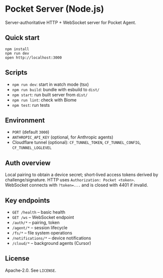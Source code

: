 Pocket Server (Node.js)
=======================

Server-authoritative HTTP + WebSocket server for Pocket Agent.

Quick start
-----------

```
npm install
npm run dev
open http://localhost:3000
```

Scripts
-------

- `npm run dev`: start in watch mode (tsx)
- `npm run build`: bundle with esbuild to `dist/`
- `npm start`: run built server from `dist/`
- `npm run lint`: check with Biome
- `npm test`: run tests

Environment
-----------

- `PORT` (default `3000`)
- `ANTHROPIC_API_KEY` (optional, for Anthropic agents)
- Cloudflare tunnel (optional): `CF_TUNNEL_TOKEN`, `CF_TUNNEL_CONFIG`, `CF_TUNNEL_LOGLEVEL`

Auth overview
-------------

Local pairing to obtain a device secret; short‑lived access tokens derived by challenge/signature. HTTP uses `Authorization: Pocket <token>`. WebSocket connects with `?token=...` and is closed with 4401 if invalid.

Key endpoints
-------------

- `GET /health` – basic health
- `GET /ws` – WebSocket endpoint
- `/auth/*` – pairing, token
- `/agent/*` – session lifecycle
- `/fs/*` – file system operations
- `/notifications/*` – device notifications
- `/cloud/*` – background agents (Cursor)

License
-------

Apache‑2.0. See `LICENSE`.
